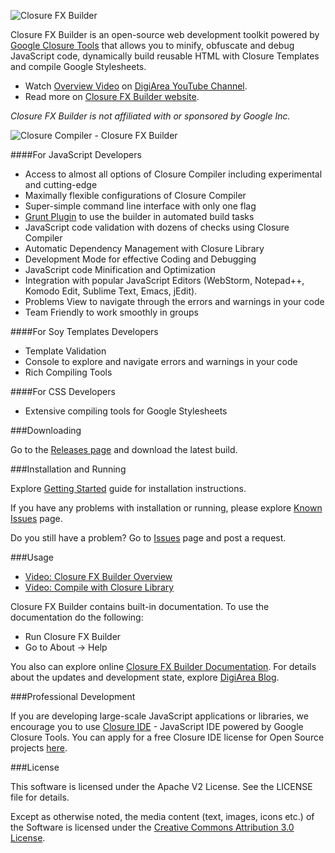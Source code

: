 ![Closure FX Builder](https://lh3.googleusercontent.com/-L1qqs2JVZiM/UuTlLbtwbFI/AAAAAAAAAFI/ZWKLNZNAXM4/w697-h172-no/ClosureFXLogo.png)

Closure FX Builder is an open-source web development toolkit powered by [Google Closure Tools](https://developers.google.com/closure/) that allows you to minify, obfuscate and debug JavaScript code, dynamically build reusable HTML with Closure Templates and compile Google Stylesheets. 
 - Watch [Overview Video](http://youtu.be/xB-sywkSmkQ) on [DigiArea YouTube Channel](https://www.youtube.com/DigiAreaChannel).
 - Read more on [Closure FX Builder website](http://digi-area.com/ClosureFX/).

*Closure FX Builder is not affiliated with or sponsored by Google Inc.*

![Closure Compiler - Closure FX Builder](http://digi-area.com/images/closurefx/screens_compiler.png)

####For JavaScript Developers
 - Access to almost all options of Closure Compiler including experimental and cutting-edge
 - Maximally flexible configurations of Closure Compiler
 - Super-simple command line interface with only one flag
 - [Grunt Plugin](https://github.com/DigiArea/grunt-closurefx-builder) to use the builder in automated build tasks
 - JavaScript code validation with dozens of checks using Closure Compiler
 - Automatic Dependency Management with Closure Library
 - Development Mode for effective Coding and Debugging
 - JavaScript code Minification and Optimization
 - Integration with popular JavaScript Editors (WebStorm, Notepad++, Komodo Edit, Sublime Text, Emacs, jEdit).
 - Problems View to navigate through the errors and warnings in your code
 - Team Friendly to work smoothly in groups

####For Soy Templates Developers
 - Template Validation
 - Console to explore and navigate errors and warnings in your code
 - Rich Compiling Tools

####For CSS Developers
 - Extensive compiling tools for Google Stylesheets

###Downloading

Go to the [Releases page](https://github.com/DigiArea/closurefx-builder/releases) and download the latest build.

###Installation and Running

Explore [Getting Started](http://digi-area.com/ClosureFX/getting-started.php) guide for installation instructions.

If you have any problems with installation or running, please explore [Known Issues](https://github.com/DigiArea/closurefx-builder/wiki/Known-Issues) page.

Do you still have a problem? Go to [Issues](https://github.com/DigiArea/closurefx-builder/issues) page and post a request.

###Usage

- [Video: Closure FX Builder Overview](http://www.youtube.com/watch?v=xB-sywkSmkQ&list=PLiJEZLFl_IrhsgLMtZF85YHTXd1akLkXH&feature=share)
- [Video: Compile with Closure Library](http://www.youtube.com/watch?v=VsdeAUPVNus&list=PLiJEZLFl_IrhsgLMtZF85YHTXd1akLkXH&feature=share&index=2)

Closure FX Builder contains built-in documentation.
To use the documentation do the following:
 - Run Closure FX Builder
 - Go to About -> Help

You also can explore online [Closure FX Builder Documentation](http://digi-area.com/ClosureFX/guide/).
For details about the updates and development state, explore [DigiArea Blog](http://blog.digi-area.com/).

###Professional Development

If you are developing large-scale JavaScript applications or libraries, we encourage you to use [Closure IDE](http://digi-area.com/ClosureIDE/) - JavaScript IDE powered by Google Closure Tools.
You can apply for a free Closure IDE license for Open Source projects [here](http://digi-area.com/ClosureIDE/opensource.php).

###License

This software is licensed under the Apache V2 License. See the LICENSE file for details.

Except as otherwise noted, the media content (text, images, icons etc.) of the Software is licensed under the [Creative Commons Attribution 3.0 License](http://creativecommons.org/licenses/by/3.0/).
